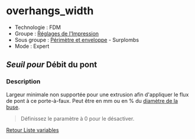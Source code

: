 # overhangs_width

* Technologie : FDM
* Groupe : [Réglages de l'Impression](../print_settings/print_settings.md)
* Sous groupe : [Périmètre et enveloppe](../print_settings/print_settings.md#périmètre-et-enveloppe) - Surplombs
* Mode : Expert

## *Seuil pour* Débit du pont

### Description

Largeur minimale non supportée pour une extrusion afin d'appliquer le flux de pont à ce porte-à-faux.
Peut être en mm ou en % du [diamètre de la buse](nozzle_diameter.md). 

> Définissez le paramètre à 0 pour le désactiver.

[Retour Liste variables](variable_list.md)
